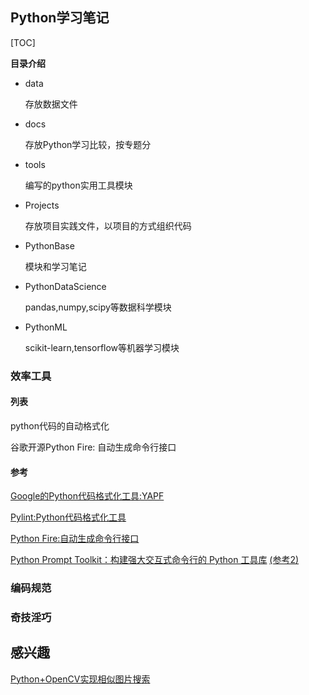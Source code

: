 ## Python学习笔记

[TOC]

**目录介绍**

- data

  存放数据文件

- docs

  存放Python学习比较，按专题分

- tools

  编写的python实用工具模块

- Projects

  存放项目实践文件，以项目的方式组织代码

- PythonBase

  模块和学习笔记

- PythonDataScience

  pandas,numpy,scipy等数据科学模块

- PythonML

  scikit-learn,tensorflow等机器学习模块

### 效率工具

#### 列表

python代码的自动格式化

谷歌开源Python Fire: 自动生成命令行接口

#### 参考

[Google的Python代码格式化工具:YAPF](http://www.toutiao.com/i6393821455200551425/)

[Pylint:Python代码格式化工具](http://mt.sohu.com/20170406/n486768845.shtml)

[Python Fire:自动生成命令行接口](http://www.toutiao.com/i6393135654800212482/)

[Python Prompt Toolkit：构建强大交互式命令行的 Python 工具库](http://hao.jobbole.com/python-prompt-toolkit/?utm_source=python.jobbole.com&utm_medium=sidebar-resources)  [(参考2)](http://www.toutiao.com/i6391957455407940098/)

### 编码规范



### 奇技淫巧

## 感兴趣

[Python+OpenCV实现相似图片搜索](http://python.jobbole.com/80860/)